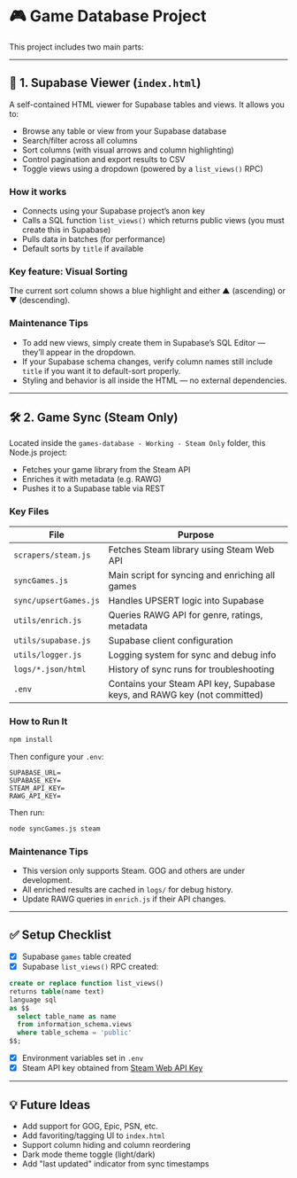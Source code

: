 # 🎮 Game Database Project

This project includes two main parts:

---

## 🧩 1. Supabase Viewer (`index.html`)

A self-contained HTML viewer for Supabase tables and views. It allows you to:

- Browse any table or view from your Supabase database
- Search/filter across all columns
- Sort columns (with visual arrows and column highlighting)
- Control pagination and export results to CSV
- Toggle views using a dropdown (powered by a `list_views()` RPC)

### How it works

- Connects using your Supabase project’s anon key
- Calls a SQL function `list_views()` which returns public views (you must create this in Supabase)
- Pulls data in batches (for performance)
- Default sorts by `title` if available

### Key feature: Visual Sorting

The current sort column shows a blue highlight and either ▲ (ascending) or ▼ (descending).

### Maintenance Tips

- To add new views, simply create them in Supabase’s SQL Editor — they’ll appear in the dropdown.
- If your Supabase schema changes, verify column names still include `title` if you want it to default-sort properly.
- Styling and behavior is all inside the HTML — no external dependencies.

---

## 🛠 2. Game Sync (Steam Only)

Located inside the `games-database - Working - Steam Only` folder, this Node.js project:

- Fetches your game library from the Steam API
- Enriches it with metadata (e.g. RAWG)
- Pushes it to a Supabase table via REST

### Key Files

| File                             | Purpose |
|----------------------------------|---------|
| `scrapers/steam.js`              | Fetches Steam library using Steam Web API |
| `syncGames.js`                   | Main script for syncing and enriching all games |
| `sync/upsertGames.js`           | Handles UPSERT logic into Supabase |
| `utils/enrich.js`               | Queries RAWG API for genre, ratings, metadata |
| `utils/supabase.js`             | Supabase client configuration |
| `utils/logger.js`               | Logging system for sync and debug info |
| `logs/*.json/html`              | History of sync runs for troubleshooting |
| `.env`                           | Contains your Steam API key, Supabase keys, and RAWG key (not committed) |

### How to Run It

```bash
npm install
```

Then configure your `.env`:

```
SUPABASE_URL=
SUPABASE_KEY=
STEAM_API_KEY=
RAWG_API_KEY=
```

Then run:

```bash
node syncGames.js steam
```

### Maintenance Tips

- This version only supports Steam. GOG and others are under development.
- All enriched results are cached in `logs/` for debug history.
- Update RAWG queries in `enrich.js` if their API changes.

---

## ✅ Setup Checklist

- [x] Supabase `games` table created
- [x] Supabase `list_views()` RPC created:

```sql
create or replace function list_views()
returns table(name text)
language sql
as $$
  select table_name as name
  from information_schema.views
  where table_schema = 'public'
$$;
```

- [x] Environment variables set in `.env`
- [x] Steam API key obtained from [Steam Web API Key](https://steamcommunity.com/dev/apikey)

---

## 💡 Future Ideas

- Add support for GOG, Epic, PSN, etc.
- Add favoriting/tagging UI to `index.html`
- Support column hiding and column reordering
- Dark mode theme toggle (light/dark)
- Add "last updated" indicator from sync timestamps
